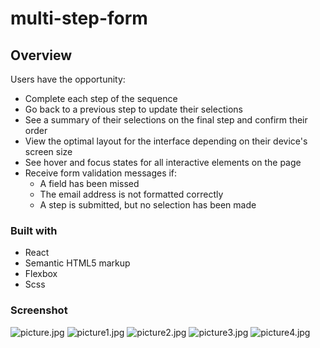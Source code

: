 # multi-step-form

## Overview
Users have the opportunity:

<ul>
  <li>Complete each step of the sequence</li>
  <li>Go back to a previous step to update their selections</li>
  <li>See a summary of their selections on the final step and confirm their order</li>
  <li>View the optimal layout for the interface depending on their device's screen size</li>
  <li>See hover and focus states for all interactive elements on the page</li>
  <li>Receive form validation messages if:
    <ul>
      <li>A field has been missed</li>
      <li>The email address is not formatted correctly</li>
      <li>A step is submitted, but no selection has been made</li>
    </ul>
  </li>
</ul>

### Built with

- React
- Semantic HTML5 markup
- Flexbox
- Scss 

### Screenshot

<img src="https://a.radikal.host/2023/02/18/picture.jpg" alt="picture.jpg" border="0">

<img src="https://a.radikal.host/2023/02/18/picture1.jpg" alt="picture1.jpg" border="0">

<img src="https://a.radikal.host/2023/02/18/picture2.jpg" alt="picture2.jpg" border="0">

<img src="https://a.radikal.host/2023/02/18/picture3.jpg" alt="picture3.jpg" border="0">

<img src="https://a.radikal.host/2023/02/18/picture4.jpg" alt="picture4.jpg" border="0">
